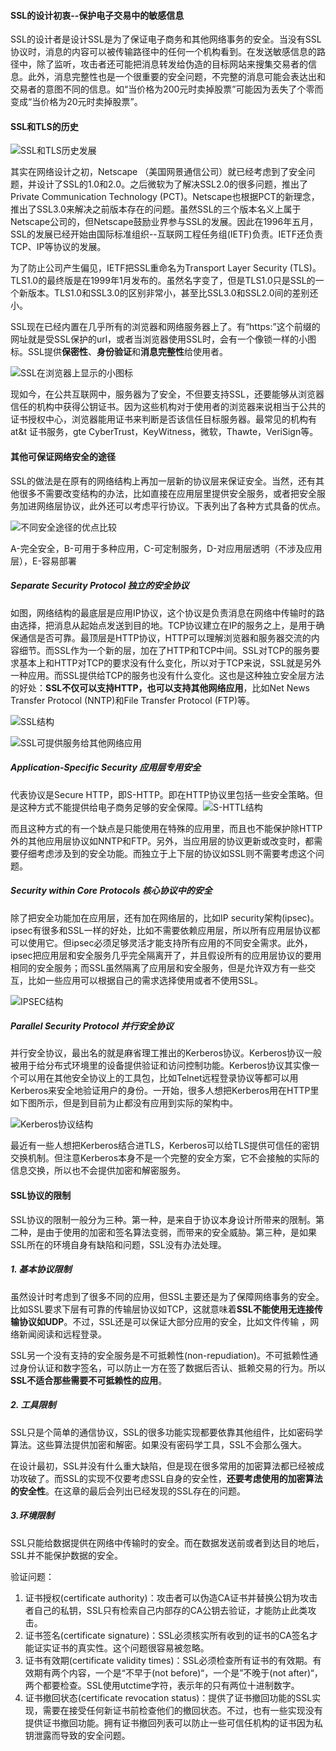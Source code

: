 #### SSL的设计初衷--保护电子交易中的敏感信息

SSL的设计者是设计SSL是为了保证电子商务和其他网络事务的安全。当没有SSL协议时，消息的内容可以被传输路径中的任何一个机构看到。在发送敏感信息的路径中，除了监听，攻击者还可能把消息转发给伪造的目标网站来搜集交易者的信息。此外，消息完整性也是一个很重要的安全问题，不完整的消息可能会表达出和交易者的意图不同的信息。如“当价格为200元时卖掉股票”可能因为丢失了个零而变成“当价格为20元时卖掉股票”。



#### SSL和TLS的历史

![SSL和TLS历史发展](img/SSL和TLS历史发展.PNG)

其实在网络设计之初，Netscape （美国网景通信公司）就已经考虑到了安全问题，并设计了SSL的1.0和2.0。之后微软为了解决SSL2.0的很多问题，推出了Private Communication Technology (PCT)。Netscape也根据PCT的新理念，推出了SSL3.0来解决之前版本存在的问题。虽然SSL的三个版本名义上属于Netscape公司的，但Netscape鼓励业界参与SSL的发展。因此在1996年五月，SSL的发展已经开始由国际标准组织--互联网工程任务组(IETF)负责。IETF还负责TCP、IP等协议的发展。

为了防止公司产生偏见，IETF把SSL重命名为Transport Layer Security (TLS)。TLS1.0的最终版是在1999年1月发布的。虽然名字变了，但是TLS1.0只是SSL的一个新版本。TLS1.0和SSL3.0的区别非常小，甚至比SSL3.0和SSL2.0间的差别还小。

SSL现在已经内置在几乎所有的浏览器和网络服务器上了。有“https:”这个前缀的网址就是受SSL保护的url，或者当浏览器使用SSL时，会有一个像锁一样的小图标。SSL提供**保密性**、**身份验证**和**消息完整性**给使用者。

![SSL在浏览器上显示的小图标](img\SSL在浏览器上显示的小图标.PNG)

现如今，在公共互联网中，服务器为了安全，不但要支持SSL，还要能够从浏览器信任的机构中获得公钥证书。因为这些机构对于使用者的浏览器来说相当于公共的证书授权中心，浏览器能用证书来判断是否该信任目标服务器。最常见的机构有at&t 证书服务，gte CyberTrust，KeyWitness，微软，Thawte，VeriSign等。



#### 其他可保证网络安全的途径

SSL的做法是在原有的网络结构上再加一层新的协议层来保证安全。当然，还有其他很多不需要改变结构的办法，比如直接在应用层里提供安全服务，或者把安全服务加进网络层协议，此外还可以考虑平行协议。下表列出了各种方式具备的优点。

![不同安全途径的优点比较](img\不同安全途径的优点比较.PNG)

A-完全安全，B-可用于多种应用，C-可定制服务，D-对应用层透明（不涉及应用层），E-容易部署

##### Separate Security Protocol 独立的安全协议

如图，网络结构的最底层是应用IP协议，这个协议是负责消息在网络中传输时的路由选择，把消息从起始点发送到目的地。TCP协议建立在IP的服务之上，是用于确保通信是否可靠。最顶层是HTTP协议，HTTP可以理解浏览器和服务器交流的内容细节。而SSL作为一个新的层，加在了HTTP和TCP中间。SSL对TCP的服务要求基本上和HTTP对TCP的要求没有什么变化，所以对于TCP来说，SSL就是另外一种应用。而SSL提供给TCP的服务也没有什么变化。这也是这种独立安全层方法的好处：**SSL不仅可以支持HTTP，也可以支持其他网络应用**，比如Net News Transfer Protocol (NNTP)和File Transfer Protocol (FTP)等。

![SSL结构](img\SSL结构.PNG)

![SSL可提供服务给其他网络应用](img\SSL可提供服务给其他网络应用.PNG)

##### Application-Specific Security 应用层专用安全

代表协议是Secure HTTP，即S-HTTP。即在HTTP协议里包括一些安全策略。但是这种方式不能提供给电子商务足够的安全保障。![S-HTTL结构](img\S-HTTL结构.PNG)

而且这种方式的有一个缺点是只能使用在特殊的应用里，而且也不能保护除HTTP外的其他应用层协议如NNTP和FTP。另外，当应用层的协议更新或改变时，都需要仔细考虑涉及到的安全功能。而独立于上下层的协议如SSL则不需要考虑这个问题。

##### Security within Core Protocols 核心协议中的安全

除了把安全功能加在应用层，还有加在网络层的，比如IP security架构(ipsec)。ipsec有很多和SSL一样的好处，比如不需要依赖应用层，所以所有应用层协议都可以使用它。但ipsec必须足够灵活才能支持所有应用的不同安全需求。此外，ipsec把应用层和安全服务几乎完全隔离开了，并且假设所有的应用层协议的要用相同的安全服务；而SSL虽然隔离了应用层和安全服务，但是允许双方有一些交互，比如一些应用可以根据自己的需求选择使用或者不使用SSL。

![IPSEC结构](img\IPSEC结构.PNG)

##### Parallel Security Protocol 并行安全协议

并行安全协议，最出名的就是麻省理工推出的Kerberos协议。Kerberos协议一般被用于给分布式环境里的设备提供验证和访问控制功能。Kerberos协议其实像一个可以用在其他安全协议上的工具包，比如Telnet远程登录协议等都可以用Kerberos来安全地验证用户的身份。一开始，很多人想把Kerberos用在HTTP里如下图所示，但是到目前为止都没有应用到实际的架构中。

![Kerberos协议结构](img\Kerberos协议结构.PNG)

最近有一些人想把Kerberos结合进TLS，Kerberos可以给TLS提供可信任的密钥交换机制。但注意Kerberos本身不是一个完整的安全方案，它不会接触的实际的信息交换，所以也不会提供加密和解密服务。



#### SSL协议的限制

SSL协议的限制一般分为三种。第一种，是来自于协议本身设计所带来的限制。第二种，是由于使用的加密和签名算法变弱，而带来的安全威胁。第三种，是如果SSL所在的环境自身有缺陷和问题，SSL没有办法处理。

##### 1. 基本协议限制

虽然设计时考虑到了很多不同的应用，但SSL主要还是为了保障网络事务的安全。比如SSL要求下层有可靠的传输层协议如TCP，这就意味着**SSL不能使用无连接传输协议如UDP**。不过，SSL还是可以保证大部分应用的安全，比如文件传输 ，网络新闻阅读和远程登录。

SSL另一个没有支持的安全服务是不可抵赖性(non-repudiation)。不可抵赖性通过身份认证和数字签名，可以防止一方在签了数据后否认、抵赖交易的行为。所以**SSL不适合那些需要不可抵赖性的应用**。

##### 2. 工具限制

SSL只是个简单的通信协议，SSL的很多功能实现都要依靠其他组件，比如密码学算法。这些算法提供加密和解密。如果没有密码学工具，SSL不会那么强大。

在设计最初，SSL并没有什么重大缺陷，但是现在很多常用的加密算法都已经被成功攻破了。而SSL的实现不仅要考虑SSL自身的安全性，**还要考虑使用的加密算法的安全性**。在这章的最后会列出已经发现的SSL存在的问题。

##### 3.环境限制

SSL只能给数据提供在网络中传输时的安全。而在数据发送前或者到达目的地后，SSL并不能保护数据的安全。

验证问题：

1. 证书授权(certificate authority)：攻击者可以伪造CA证书并替换公钥为攻击者自己的私钥，SSL只有检索自己内部存的CA公钥去验证，才能防止此类攻击。
2. 证书签名(certificate signature)：SSL必须核实所有收到的证书的CA签名才能证实证书的真实性。这个问题很容易被忽略。
3. 证书有效期(certificate validity times)：SSL必须检查所有证书的有效期。有效期有两个内容，一个是“不早于(not before)“，一个是”不晚于(not after)“，两个都要检查。SSL使用utctime字符，表示年的只有两位十进制数字。
4. 证书撤回状态(certificate revocation status)：提供了证书撤回功能的SSL实现，需要在接受任何新证书前检查他们的撤回状态。不过，也有一些实现没有提供证书撤回功能。拥有证书撤回列表可以防止一些可信任机构的证书因为私钥泄露而导致的安全问题。

